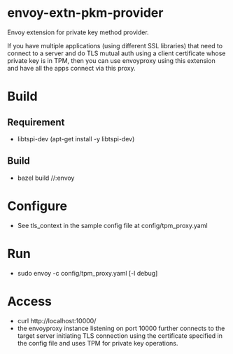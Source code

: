 # envoy-extn-pkm-provider
Envoy extension for private key method provider.

If you have multiple applications (using different SSL libraries) that need to connect to a server and do TLS mutual auth using a client certificate whose private key is in TPM, then you can use envoyproxy using this extension and have all the apps connect via this proxy. 


# Build

## Requirement

* libtspi-dev (apt-get install -y libtspi-dev)

## Build

* bazel build //:envoy

# Configure

* See tls_context in the sample config file at config/tpm_proxy.yaml


# Run

* sudo envoy -c config/tpm_proxy.yaml  [-l debug]

# Access

* curl http://localhost:10000/
* the envoyproxy instance listening on port 10000 further connects to the target server
  initiating TLS connection using the certificate specified in the config file and uses TPM
  for private key operations.



